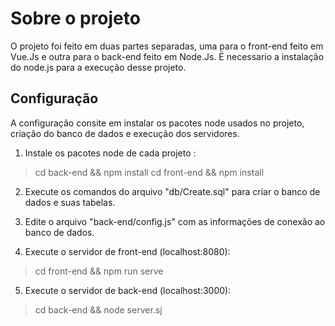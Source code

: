 # Sobre o projeto
  O projeto foi feito em duas partes separadas, uma para o front-end feito em Vue.Js e outra para o back-end feito em Node.Js.
  É necessario a instalação do node.js para a execução desse projeto.


## Configuração
  A configuração consite em instalar os pacotes node usados no projeto, criação do banco de dados e execução dos servidores.

  1. Instale os pacotes node de cada projeto :
  > cd back-end && npm install 
  > cd front-end && npm install 
  
  2. Execute os comandos do arquivo "db/Create.sql" para criar o banco de dados e suas tabelas.
   
  3. Edite o arquivo "back-end/config.js" com as informações de conexão ao banco de dados.
  
  4. Execute o servidor de front-end (localhost:8080):
  > cd front-end && npm run serve
  
  5. Execute o servidor de back-end (localhost:3000):
  > cd back-end && node server.sj


